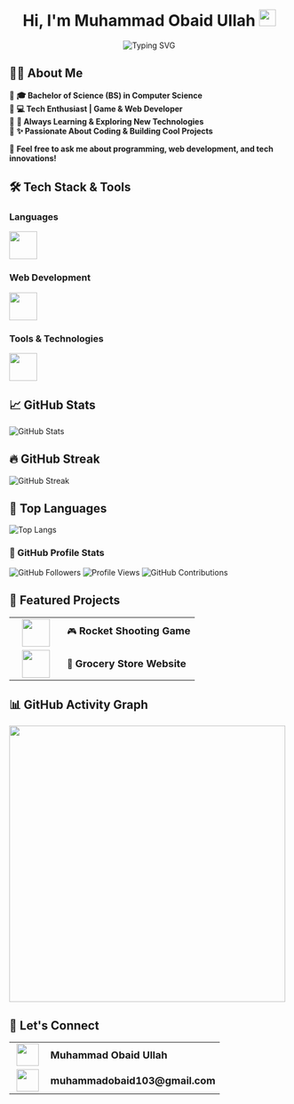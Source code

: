 <h1 align="center">Hi, I'm Muhammad Obaid Ullah <img src="https://raw.githubusercontent.com/MartinHeinz/MartinHeinz/master/wave.gif" width="30px"></h1>

<p align="center">
  <img src="https://readme-typing-svg.herokuapp.com?font=Fira+Code&weight=700&size=24&pause=1000&color=FF0050&center=true&vCenter=true&width=600&lines=Welcome+to+My+GitHub!;FAST+University+Student;Passionate+Coder+%26+Developer;Tech+Enthusiast+🚀;Gamer+🎮" alt="Typing SVG" />
</p>

## 👨‍🎓 About Me  

🔴 **🎓 Bachelor of Science (BS) in Computer Science**  
🔴 **💻 Tech Enthusiast | Game & Web Developer**  
🔴 **🚀 Always Learning & Exploring New Technologies**  
🔴 **✨ Passionate About Coding & Building Cool Projects**  

💬 **Feel free to ask me about programming, web development, and tech innovations!**  


<!--<p align="center">
  <img src="https://media.giphy.com/media/hqU2KkjW5bE2v2Z7Q2/giphy.gif" width="230">
  <!--<img src="https://media.giphy.com/media/qgQUggAC3Pfv687qPC/giphy.gif" width="250">-->
 <!-- <img src="https://media.giphy.com/media/xT9IgzoKnwFNmISR8I/giphy.gif" width="211">
</p>-->


## 🛠️ Tech Stack & Tools  

### **Languages**  
<img src="https://skillicons.dev/icons?i=c,cpp,python,js" height="50">
 
### **Web Development**  
<img src="https://skillicons.dev/icons?i=html,css" height="50">

### **Tools & Technologies**  

<p align="left">
  <img src="https://skillicons.dev/icons?i=mysql,github,vscode,windows,linux" height="50">
</p>

## 📈 GitHub Stats
![GitHub Stats](https://github-readme-stats.vercel.app/api?username=Obaid03&show_icons=true&count_private=true&theme=radical&card_width=497)

## 🔥 GitHub Streak

<!--![GitHub Streak](https://github-readme-streak-stats.herokuapp.com/?user=Obaid03&theme=radical)-->
<!--![GitHub Streak](https://streak-stats.demolab.com/?user=Obaid03&theme=radical)-->
![GitHub Streak](https://github-readme-streak-stats.herokuapp.com/?user=Obaid03&theme=radical&timestamp=312)


## 🚀 Top Languages

![Top Langs](https://github-readme-stats.vercel.app/api/top-langs/?username=Obaid03&layout=compact&theme=radical&card_width=497&langs_count=16)

### 👥 GitHub Profile Stats  
![GitHub Followers](https://img.shields.io/github/followers/Obaid03?label=Followers&style=flat&color=ff0050)  ![Profile Views](https://komarev.com/ghpvc/?username=Obaid03&label=Profile%20Views&color=ff0050&style=flat)
![GitHub Contributions](https://custom-icon-badges.herokuapp.com/badge/dynamic/json?color=ff0050&label=Total%20Contributions&query=totalContributions&url=https://api.github.com/users/Obaid03)


<!--## 🏆 GitHub Achievements

![GitHub Trophy](https://github-profile-trophy.vercel.app/?username=Obaid03&theme=radical)-->


## 🚀 Featured Projects

<table style="width:100%;">
  <tr>
    <td align="center" width="80">
      <img src="https://cdn.jsdelivr.net/gh/devicons/devicon/icons/c/c-original.svg" width="50">
    </td>
    <td>
      🎮 <a href="https://github.com/Obaid03/PF_RocketGame" target="_blank" style="font-size: 18px; text-decoration: none;">
        <b>Rocket Shooting Game</b>
      </a>
    </td>
  </tr>
  <tr>
    <td align="center" width="80">
      <img src="https://cdn.jsdelivr.net/gh/devicons/devicon/icons/html5/html5-original.svg" width="50">
    </td>
    <td>
      🛒 <a href="https://github.com/Obaid03/Grocery_Store_Website" target="_blank" style="font-size: 18px; text-decoration: none;">
        <b>Grocery Store Website</b>
      </a>
    </td>
  </tr>
</table>


## 📊 GitHub Activity Graph

<div align="left">
  <img src="https://github-readme-activity-graph.vercel.app/graph?username=Obaid03&bg_color=000000&color=ff79c6&line=bd93f9&point=50fa7b&area_color=44475a&title_color=ff79c6&hide_border=true" width="497px"/>
</div>

<!--
## 🐍 Watch my contributions turn into a snake!

![GitHub Snake Animation](https://github.com/Obaid03/Obaid03/blob/output/github-snake-dark.svg?raw=true)-->

## 🤝 Let's Connect  

<table>
  <tr>
    <td align="center" width="50">
      <a href="https://www.linkedin.com/in/muhammad-obaid-ullah-29b6b0323/" target="_blank">
        <img src="https://cdn.jsdelivr.net/gh/devicons/devicon/icons/linkedin/linkedin-original.svg" width="40">
      </a>
    </td>
    <td>
      <a href="https://www.linkedin.com/in/muhammad-obaid-ullah-29b6b0323/" target="_blank" style="font-size: 18px; text-decoration: none;">
        <b>Muhammad Obaid Ullah</b>
      </a>
    </td>
  </tr>
  <tr>
    <td align="center" width="50">
      <a href="mailto:muhammadobaid103@gmail.com">
        <img src="https://upload.wikimedia.org/wikipedia/commons/7/7e/Gmail_icon_%282020%29.svg" width="40">
      </a>
    </td>
    <td>
      <a href="mailto:muhammadobaid103@gmail.com" style="font-size: 18px; text-decoration: none;">
        <b>muhammadobaid103@gmail.com</b>
      </a>
    </td>
  </tr>
</table>



<!--
### 📊 My GitHub Metrics  
![Metrics](https://github.com/Obaid03/Obaid03/blob/main/github-metrics.svg)-->

